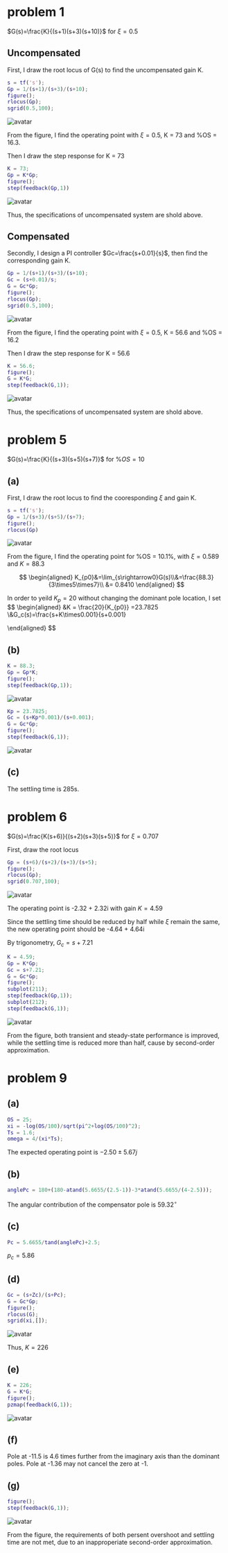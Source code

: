 # problem 1

$G(s)=\frac{K}{(s+1)(s+3)(s+10)}$ for $\xi=0.5$

## Uncompensated

First, I draw the root locus of G(s) to find the uncompensated gain K.

```matlab
s = tf('s');
Gp = 1/(s+1)/(s+3)/(s+10);
figure();
rlocus(Gp);
sgrid(0.5,100);
```

![avatar](./hw13-1.png)

From the figure, I find the operating point with  $\xi=0.5$, K = 73 and %OS = 16.3.

Then I draw the step response for K = 73

```matlab
K = 73;
Gp = K*Gp;
figure();
step(feedback(Gp,1))
```

![avatar](./hw13-2.png)

Thus, the specifications of uncompensated system are shoId above.

## Compensated

Secondly, I design a PI controller $Gc=\frac{s+0.01}{s}$, then find the corresponding gain K.

```matlab
Gp = 1/(s+1)/(s+3)/(s+10);
Gc = (s+0.01)/s;
G = Gc*Gp;
figure();
rlocus(Gp);
sgrid(0.5,100);
```

![avatar](./hw13-3.png)

From the figure, I find the operating point with  $\xi=0.5$, K = 56.6 and %OS = 16.2

Then I draw the step response for K = 56.6

```matlab
K = 56.6;
figure();
G = K*G;
step(feedback(G,1));
```

![avatar](./hw13-4.png)

Thus, the specifications of uncompensated system are shoId above.

# problem 5

$G(s)=\frac{K}{(s+3)(s+5)(s+7)}$ for $\%OS = 10$

## (a)
First, I draw the root locus to find the cooresponding $\xi$ and gain K.

```matlab
s = tf('s');
Gp = 1/(s+3)/(s+5)/(s+7);
figure();
rlocus(Gp)
```

![avatar](./hw13-5.png)

From the figure, I find the operating point for %OS = 10.1%, with  $\xi=0.589$ and $K = 88.3$

$$
\begin{aligned}  
K_{p0}&=\lim_{s\rightarrow0}G(s)\\&=\frac{88.3}{3\times5\times7}\\
&= 0.8410
\end{aligned}
$$

In order to yeild $K_p=20$ without changing the dominant pole location, I set
$$
\begin{aligned}
&K = \frac{20}{K_{p0}}
=23.7825
\\&G_c(s)=\frac{s+K\times0.001}{s+0.001}

\end{aligned}
$$

## (b)

```matlab
K = 88.3;
Gp = Gp*K;
figure();
step(feedback(Gp,1));
```

![avatar](./hw13-6.png)

```matlab
Kp = 23.7825;
Gc = (s+Kp*0.001)/(s+0.001);
G = Gc*Gp;
figure();
step(feedback(G,1));
```

![avatar](./hw13-7.png)

## (c)

The settling time is 285s.

# problem 6

$G(s)=\frac{K(s+6)}{(s+2)(s+3)(s+5)}$ for $\xi = 0.707$

First, draw the root locus

```matlab
Gp = (s+6)/(s+2)/(s+3)/(s+5);
figure();
rlocus(Gp);
sgrid(0.707,100);
```

![avatar](./hw13-8.png)

The operating point is -2.32 + 2.32i with gain $K=4.59$

Since the settling time should be reduced by half while $\xi$ remain the same, the new operating point should be -4.64 + 4.64i

By trigonometry, $G_c=s+7.21$

```matlab
K = 4.59;
Gp = K*Gp;
Gc = s+7.21;
G = Gc*Gp;
figure();
subplot(211);
step(feedback(Gp,1));
subplot(212);
step(feedback(G,1));
```

![avatar](./hw13-10.png)

From the figure, both transient and steady-state performance is improved, while the settling time is reduced more than half, cause by second-order approximation.

# problem 9

## (a)

```matlab
OS = 25;
xi = -log(OS/100)/sqrt(pi^2+log(OS/100)^2);
Ts = 1.6;
omega = 4/(xi*Ts);
```

The expected operating point is $-2.50\pm5.67j$

## (b)

```matlab
anglePc = 180+(180-atand(5.6655/(2.5-1))-3*atand(5.6655/(4-2.5)));
```

The angular contribution of the compensator pole is $59.32^\circ$

## (c)

```matlab
Pc = 5.6655/tand(anglePc)+2.5;
```

$p_c=5.86$

## (d)

```matlab
Gc = (s+Zc)/(s+Pc);
G = Gc*Gp;
figure();
rlocus(G);
sgrid(xi,[]);
```

![avatar](./hw13-12.png)

Thus, $K=226$

## (e)

```matlab
K = 226;
G = K*G;
figure();
pzmap(feedback(G,1));
```

![avatar](./hw13-13.png)

## (f)

Pole at -11.5 is 4.6 times further from the imaginary axis than the dominant poles. Pole at -1.36 may not cancel the zero at -1.

## (g)

```matlab
figure();
step(feedback(G,1));
```

![avatar](./hw13-14.png)

From the figure, the requirements of both persent overshoot and settling time are not met, due to an inapproperiate second-order approximation.
